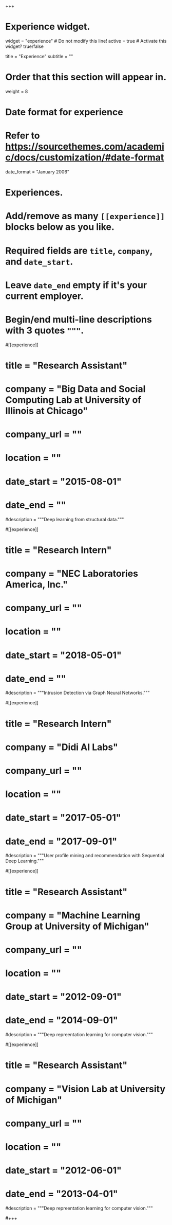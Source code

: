 +++
# Experience widget.
widget = "experience"  # Do not modify this line!
active = true  # Activate this widget? true/false

title = "Experience"
subtitle = ""

# Order that this section will appear in.
weight = 8

# Date format for experience
#   Refer to https://sourcethemes.com/academic/docs/customization/#date-format
date_format = "January 2006"

# Experiences.
#   Add/remove as many `[[experience]]` blocks below as you like.
#   Required fields are `title`, `company`, and `date_start`.
#   Leave `date_end` empty if it's your current employer.
#   Begin/end multi-line descriptions with 3 quotes `"""`.

#[[experience]]
#  title = "Research Assistant"
#  company = "Big Data and Social Computing Lab at University of Illinois at Chicago"
#  company_url = ""
#  location = ""
#  date_start = "2015-08-01"
#  date_end = ""
  #description = """Deep learning from structural data."""

#[[experience]]
#  title = "Research Intern"
#  company = "NEC Laboratories America, Inc."
#  company_url = ""
#  location = ""
#  date_start = "2018-05-01"
#  date_end = ""
  #description = """Intrusion Detection via Graph Neural Networks."""
  
#[[experience]]
#  title = "Research Intern"
#  company = "Didi AI Labs"
#  company_url = ""
#  location = ""  
#  date_start = "2017-05-01"
#  date_end = "2017-09-01"
  #description = """User profile mining and recommendation with Sequential Deep Learning."""

#[[experience]]
#  title = "Research Assistant"
#  company = "Machine Learning Group at University of Michigan"
#  company_url = ""
#  location = ""
#  date_start = "2012-09-01"
#  date_end = "2014-09-01"
  #description = """Deep repreentation learning for computer vision."""

#[[experience]]
#  title = "Research Assistant"
#  company = "Vision Lab at University of Michigan"
#  company_url = ""
#  location = ""
#  date_start = "2012-06-01"
#  date_end = "2013-04-01"
  #description = """Deep repreentation learning for computer vision."""
  
#+++
